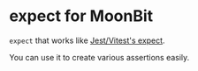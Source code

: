 # expect for MoonBit

`expect` that works like [Jest/Vitest's expect](https://jestjs.io/docs/expect).

You can use it to create various assertions easily.
